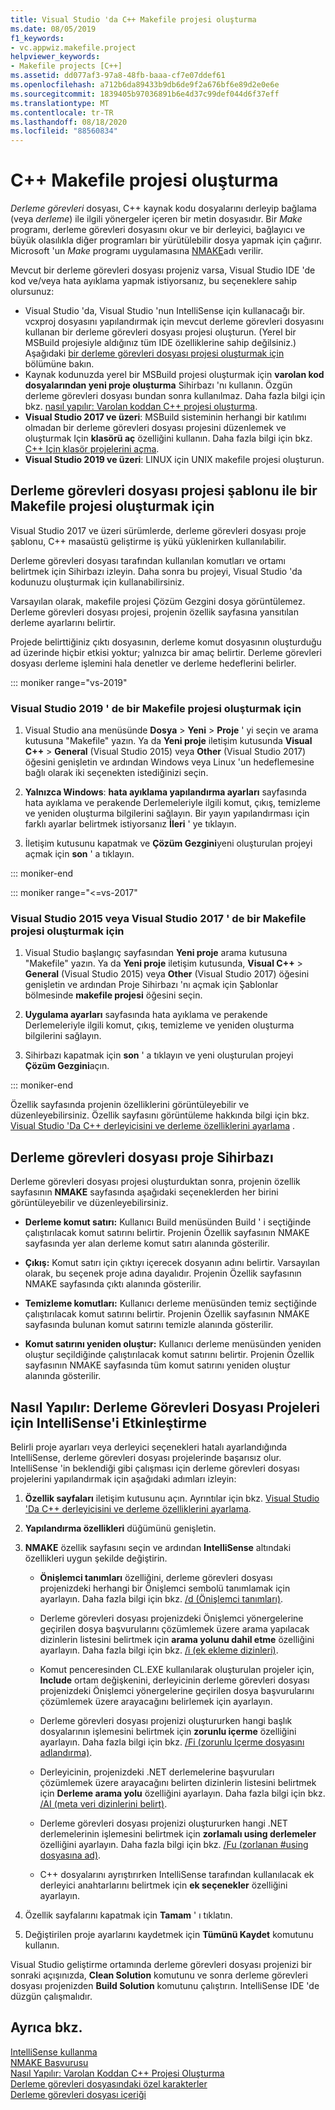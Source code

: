 ```yaml
---
title: Visual Studio 'da C++ Makefile projesi oluşturma
ms.date: 08/05/2019
f1_keywords:
- vc.appwiz.makefile.project
helpviewer_keywords:
- Makefile projects [C++]
ms.assetid: dd077af3-97a8-48fb-baaa-cf7e07ddef61
ms.openlocfilehash: a712b6da89433b9db6de9f2a676bf6e89d2e0e6e
ms.sourcegitcommit: 1839405b97036891b6e4d37c99def044d6f37eff
ms.translationtype: MT
ms.contentlocale: tr-TR
ms.lasthandoff: 08/18/2020
ms.locfileid: "88560834"
---
```

# <a name="create-a-c-makefile-project"></a>C++ Makefile projesi oluşturma

*Derleme görevleri* dosyası, C++ kaynak kodu dosyalarını derleyip bağlama (veya *derleme*) ile ilgili yönergeler içeren bir metin dosyasıdır. Bir *Make* programı, derleme görevleri dosyasını okur ve bir derleyici, bağlayıcı ve büyük olasılıkla diğer programları bir yürütülebilir dosya yapmak için çağırır. Microsoft 'un *Make* programı uygulamasına [NMAKE](nmake-reference.md)adı verilir.

Mevcut bir derleme görevleri dosyası projeniz varsa, Visual Studio IDE 'de kod ve/veya hata ayıklama yapmak istiyorsanız, bu seçeneklere sahip olursunuz:

- Visual Studio 'da, Visual Studio 'nun IntelliSense için kullanacağı bir. vcxproj dosyasını yapılandırmak için mevcut derleme görevleri dosyasını kullanan bir derleme görevleri dosyası projesi oluşturun. (Yerel bir MSBuild projesiyle aldığınız tüm IDE özelliklerine sahip değilsiniz.) Aşağıdaki [bir derleme görevleri dosyası projesi oluşturmak için](#create_a_makefile_project) bölümüne bakın.
- Kaynak kodunuzda yerel bir MSBuild projesi oluşturmak için **varolan kod dosyalarından yeni proje oluşturma** Sihirbazı 'nı kullanın. Özgün derleme görevleri dosyası bundan sonra kullanılmaz. Daha fazla bilgi için bkz. [nasıl yapılır: Varolan koddan C++ projesi oluşturma](../how-to-create-a-cpp-project-from-existing-code.md).
- **Visual Studio 2017 ve üzeri**: MSBuild sisteminin herhangi bir katılımı olmadan bir derleme görevleri dosyası projesini düzenlemek ve oluşturmak Için **klasörü aç** özelliğini kullanın. Daha fazla bilgi için bkz. [C++ Için klasör projelerini açma](../open-folder-projects-cpp.md).
- **Visual Studio 2019 ve üzeri**: LINUX için UNIX makefile projesi oluşturun.

## <a name="a-namecreate_a_makefile_project-to-create-a-makefile-project-with-the-makefile-project-template"></a><a name="create_a_makefile_project"> Derleme görevleri dosyası projesi şablonu ile bir Makefile projesi oluşturmak için

Visual Studio 2017 ve üzeri sürümlerde, derleme görevleri dosyası proje şablonu, C++ masaüstü geliştirme iş yükü yüklenirken kullanılabilir.

Derleme görevleri dosyası tarafından kullanılan komutları ve ortamı belirtmek için Sihirbazı izleyin. Daha sonra bu projeyi, Visual Studio 'da kodunuzu oluşturmak için kullanabilirsiniz.

Varsayılan olarak, makefile projesi Çözüm Gezgini dosya görüntülemez. Derleme görevleri dosyası projesi, projenin özellik sayfasına yansıtılan derleme ayarlarını belirtir.

Projede belirttiğiniz çıktı dosyasının, derleme komut dosyasının oluşturduğu ad üzerinde hiçbir etkisi yoktur; yalnızca bir amaç belirtir. Derleme görevleri dosyası derleme işlemini hala denetler ve derleme hedeflerini belirler.

::: moniker range="vs-2019"

### <a name="to-create-a-makefile-project-in-visual-studio-2019"></a>Visual Studio 2019 ' de bir Makefile projesi oluşturmak için

1. Visual Studio ana menüsünde **Dosya**  >  **Yeni**  >  **Proje** ' yi seçin ve arama kutusuna "Makefile" yazın. Ya da **Yeni proje** iletişim kutusunda **Visual C++**  >  **General** (Visual Studio 2015) veya **Other** (Visual Studio 2017) öğesini genişletin ve ardından Windows veya Linux 'un hedeflemesine bağlı olarak iki seçenekten istediğinizi seçin.

1. **Yalnızca Windows**: **hata ayıklama yapılandırma ayarları** sayfasında hata ayıklama ve perakende Derlemeleriyle ilgili komut, çıkış, temizleme ve yeniden oluşturma bilgilerini sağlayın. Bir yayın yapılandırması için farklı ayarlar belirtmek istiyorsanız **İleri** ' ye tıklayın.

1. İletişim kutusunu kapatmak ve **Çözüm Gezgini**yeni oluşturulan projeyi açmak için **son** ' a tıklayın.

::: moniker-end

::: moniker range="<=vs-2017"

### <a name="to-create-a-makefile-project-in-visual-studio-2015-or-visual-studio-2017"></a>Visual Studio 2015 veya Visual Studio 2017 ' de bir Makefile projesi oluşturmak için

1. Visual Studio başlangıç sayfasından **Yeni proje** arama kutusuna "Makefile" yazın. Ya da **Yeni proje** iletişim kutusunda, **Visual C++**  >  **General** (Visual Studio 2015) veya **Other** (Visual Studio 2017) öğesini genişletin ve ardından Proje Sihirbazı 'nı açmak için Şablonlar bölmesinde **makefile projesi** öğesini seçin.

1. **Uygulama ayarları** sayfasında hata ayıklama ve perakende Derlemeleriyle ilgili komut, çıkış, temizleme ve yeniden oluşturma bilgilerini sağlayın.

1. Sihirbazı kapatmak için **son** ' a tıklayın ve yeni oluşturulan projeyi **Çözüm Gezgini**açın.

::: moniker-end

Özellik sayfasında projenin özelliklerini görüntüleyebilir ve düzenleyebilirsiniz. Özellik sayfasını görüntüleme hakkında bilgi için bkz. [Visual Studio 'Da C++ derleyicisini ve derleme özelliklerini ayarlama](../working-with-project-properties.md) .

## <a name="makefile-project-wizard"></a>Derleme görevleri dosyası proje Sihirbazı

Derleme görevleri dosyası projesi oluşturduktan sonra, projenin özellik sayfasının **NMAKE** sayfasında aşağıdaki seçeneklerden her birini görüntüleyebilir ve düzenleyebilirsiniz.

- **Derleme komut satırı:** Kullanıcı Build menüsünden Build ' i seçtiğinde çalıştırılacak komut satırını belirtir. Projenin Özellik sayfasının NMAKE sayfasında yer alan derleme komut satırı alanında gösterilir.

- **Çıkış:** Komut satırı için çıktıyı içerecek dosyanın adını belirtir. Varsayılan olarak, bu seçenek proje adına dayalıdır. Projenin Özellik sayfasının NMAKE sayfasında çıktı alanında gösterilir.

- **Temizleme komutları:** Kullanıcı derleme menüsünden temiz seçtiğinde çalıştırılacak komut satırını belirtir. Projenin Özellik sayfasının NMAKE sayfasında bulunan komut satırını temizle alanında gösterilir.

- **Komut satırını yeniden oluştur:** Kullanıcı derleme menüsünden yeniden oluştur seçildiğinde çalıştırılacak komut satırını belirtir. Projenin Özellik sayfasının NMAKE sayfasında tüm komut satırını yeniden oluştur alanında gösterilir.

## <a name="how-to-enable-intellisense-for-makefile-projects"></a>Nasıl Yapılır: Derleme Görevleri Dosyası Projeleri için IntelliSense'i Etkinleştirme

Belirli proje ayarları veya derleyici seçenekleri hatalı ayarlandığında IntelliSense, derleme görevleri dosyası projelerinde başarısız olur. IntelliSense 'in beklendiği gibi çalışması için derleme görevleri dosyası projelerini yapılandırmak için aşağıdaki adımları izleyin:

1. **Özellik sayfaları** iletişim kutusunu açın. Ayrıntılar için bkz. [Visual Studio 'Da C++ derleyicisini ve derleme özelliklerini ayarlama](../working-with-project-properties.md).

1. **Yapılandırma özellikleri** düğümünü genişletin.

1. **NMAKE** özellik sayfasını seçin ve ardından **IntelliSense** altındaki özellikleri uygun şekilde değiştirin.

   - **Önişlemci tanımları** özelliğini, derleme görevleri dosyası projenizdeki herhangi bir Önişlemci sembolü tanımlamak için ayarlayın. Daha fazla bilgi için bkz. [/d (Önişlemci tanımları)](d-preprocessor-definitions.md).

   - Derleme görevleri dosyası projenizdeki Önişlemci yönergelerine geçirilen dosya başvurularını çözümlemek üzere arama yapılacak dizinlerin listesini belirtmek için **arama yolunu dahil etme** özelliğini ayarlayın. Daha fazla bilgi için bkz. [/i (ek ekleme dizinleri)](i-additional-include-directories.md).

   - Komut penceresinden CL.EXE kullanılarak oluşturulan projeler için, **Include** ortam değişkenini, derleyicinin derleme görevleri dosyası projenizdeki Önişlemci yönergelerine geçirilen dosya başvurularını çözümlemek üzere arayacağını belirlemek için ayarlayın.

   - Derleme görevleri dosyası projenizi oluştururken hangi başlık dosyalarının işlemesini belirtmek için **zorunlu içerme** özelliğini ayarlayın. Daha fazla bilgi için bkz. [/Fi (zorunlu Içerme dosyasını adlandırma)](fi-name-forced-include-file.md).

   - Derleyicinin, projenizdeki .NET derlemelerine başvuruları çözümlemek üzere arayacağını belirten dizinlerin listesini belirtmek için **Derleme arama yolu** özelliğini ayarlayın. Daha fazla bilgi için bkz. [/AI (meta veri dizinlerini belirt)](ai-specify-metadata-directories.md).

   - Derleme görevleri dosyası projenizi oluştururken hangi .NET derlemelerinin işlemesini belirtmek için **zorlamalı using derlemeler** özelliğini ayarlayın. Daha fazla bilgi için bkz. [/Fu (zorlanan #using dosyasına ad)](fu-name-forced-hash-using-file.md).

   - C++ dosyalarını ayrıştırırken IntelliSense tarafından kullanılacak ek derleyici anahtarlarını belirtmek için **ek seçenekler** özelliğini ayarlayın.

1. Özellik sayfalarını kapatmak için **Tamam** ' ı tıklatın.

1. Değiştirilen proje ayarlarını kaydetmek için **Tümünü Kaydet** komutunu kullanın.

Visual Studio geliştirme ortamında derleme görevleri dosyası projenizi bir sonraki açışınızda, **Clean Solution** komutunu ve sonra derleme görevleri dosyası projenizden **Build Solution** komutunu çalıştırın. IntelliSense IDE 'de düzgün çalışmalıdır.

## <a name="see-also"></a>Ayrıca bkz.

[IntelliSense kullanma](/visualstudio/ide/using-intellisense)<br>
[NMAKE Başvurusu](nmake-reference.md)<br>
[Nasıl Yapılır: Varolan Koddan C++ Projesi Oluşturma](../how-to-create-a-cpp-project-from-existing-code.md)<br>
[Derleme görevleri dosyasındaki özel karakterler](special-characters-in-a-makefile.md)<br/>
[Derleme görevleri dosyası içeriği](contents-of-a-makefile.md)<br/>
